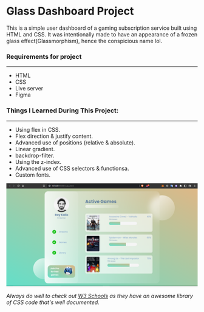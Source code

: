 # Glass Dashboard Project 
This is a simple user dashboard of a gaming subscription service built using HTML and CSS.
It was intentionally made to have an appearance of a frozen glass effect(Glassmorphism), hence the conspicious name lol.

### Requirements for project
---
- HTML
- CSS
- Live server
- Figma

### Things I Learned During This Project:
---
- Using flex in CSS.
- Flex direction & justify content.
- Advanced use of positions (relative & absolute).
- Linear gradient.
- backdrop-filter.
- Using the z-index.
- Advanced use of CSS selectors & functionsa.
- Custom fonts.

![Dashboard Image](./Glasswebsite.png "Glass website Dashboard")

*Always do well to check out [W3 Schools](https://www.w3schools.com/css/default.asp) as they have an awesome library of CSS code that's well documented.*

